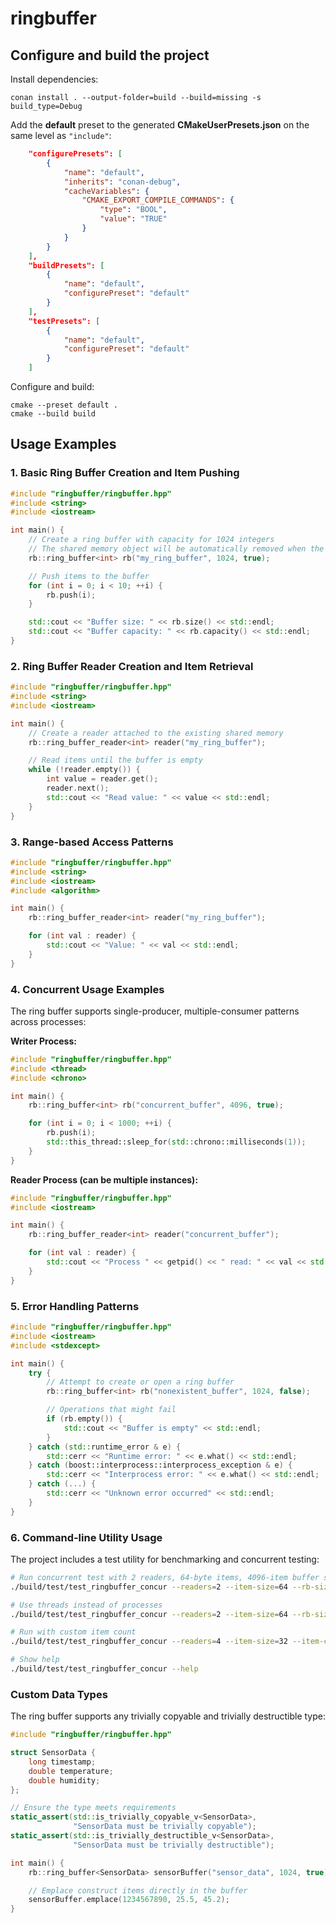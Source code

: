 # ringbuffer

## Configure and build the project

Install dependencies:
```shell
conan install . --output-folder=build --build=missing -s build_type=Debug
```

Add the **default** preset to the generated **CMakeUserPresets.json** on the same level as `"include"`:
```json
    "configurePresets": [
        {
            "name": "default",
            "inherits": "conan-debug",
            "cacheVariables": {
                "CMAKE_EXPORT_COMPILE_COMMANDS": {
                    "type": "BOOL",
                    "value": "TRUE"
                }
            }
        }
    ],
    "buildPresets": [
        {
            "name": "default",
            "configurePreset": "default"
        }
    ],
    "testPresets": [
        {
            "name": "default",
            "configurePreset": "default"
        }
    ]
```

Configure and build:
```shell
cmake --preset default .
cmake --build build
```

## Usage Examples

### 1. Basic Ring Buffer Creation and Item Pushing

```cpp
#include "ringbuffer/ringbuffer.hpp"
#include <string>
#include <iostream>

int main() {
    // Create a ring buffer with capacity for 1024 integers
    // The shared memory object will be automatically removed when the last instance is destroyed
    rb::ring_buffer<int> rb("my_ring_buffer", 1024, true);

    // Push items to the buffer
    for (int i = 0; i < 10; ++i) {
        rb.push(i);
    }

    std::cout << "Buffer size: " << rb.size() << std::endl;
    std::cout << "Buffer capacity: " << rb.capacity() << std::endl;
}
```

### 2. Ring Buffer Reader Creation and Item Retrieval

```cpp
#include "ringbuffer/ringbuffer.hpp"
#include <string>
#include <iostream>

int main() {
    // Create a reader attached to the existing shared memory
    rb::ring_buffer_reader<int> reader("my_ring_buffer");

    // Read items until the buffer is empty
    while (!reader.empty()) {
        int value = reader.get();
        reader.next();
        std::cout << "Read value: " << value << std::endl;
    }
}
```

### 3. Range-based Access Patterns

```cpp
#include "ringbuffer/ringbuffer.hpp"
#include <string>
#include <iostream>
#include <algorithm>

int main() {
    rb::ring_buffer_reader<int> reader("my_ring_buffer");

    for (int val : reader) {
        std::cout << "Value: " << val << std::endl;
    }
}
```

### 4. Concurrent Usage Examples

The ring buffer supports single-producer, multiple-consumer patterns across processes:

**Writer Process:**
```cpp
#include "ringbuffer/ringbuffer.hpp"
#include <thread>
#include <chrono>

int main() {
    rb::ring_buffer<int> rb("concurrent_buffer", 4096, true);

    for (int i = 0; i < 1000; ++i) {
        rb.push(i);
        std::this_thread::sleep_for(std::chrono::milliseconds(1));
    }
}
```

**Reader Process (can be multiple instances):**
```cpp
#include "ringbuffer/ringbuffer.hpp"
#include <iostream>

int main() {
    rb::ring_buffer_reader<int> reader("concurrent_buffer");

    for (int val : reader) {
        std::cout << "Process " << getpid() << " read: " << val << std::endl;
    }
}
```

### 5. Error Handling Patterns

```cpp
#include "ringbuffer/ringbuffer.hpp"
#include <iostream>
#include <stdexcept>

int main() {
    try {
        // Attempt to create or open a ring buffer
        rb::ring_buffer<int> rb("nonexistent_buffer", 1024, false);

        // Operations that might fail
        if (rb.empty()) {
            std::cout << "Buffer is empty" << std::endl;
        }
    } catch (std::runtime_error & e) {
        std::cerr << "Runtime error: " << e.what() << std::endl;
    } catch (boost::interprocess::interprocess_exception & e) {
        std::cerr << "Interprocess error: " << e.what() << std::endl;
    } catch (...) {
        std::cerr << "Unknown error occurred" << std::endl;
    }
}
```

### 6. Command-line Utility Usage

The project includes a test utility for benchmarking and concurrent testing:

```bash
# Run concurrent test with 2 readers, 64-byte items, 4096-item buffer size
./build/test/test_ringbuffer_concur --readers=2 --item-size=64 --rb-size=4096

# Use threads instead of processes
./build/test/test_ringbuffer_concur --readers=2 --item-size=64 --rb-size=4096 --use-threads

# Run with custom item count
./build/test/test_ringbuffer_concur --readers=4 --item-size=32 --item-count=1000000

# Show help
./build/test/test_ringbuffer_concur --help
```

### Custom Data Types

The ring buffer supports any trivially copyable and trivially destructible type:

```cpp
#include "ringbuffer/ringbuffer.hpp"

struct SensorData {
    long timestamp;
    double temperature;
    double humidity;
};

// Ensure the type meets requirements
static_assert(std::is_trivially_copyable_v<SensorData>,
              "SensorData must be trivially copyable");
static_assert(std::is_trivially_destructible_v<SensorData>,
              "SensorData must be trivially destructible");

int main() {
    rb::ring_buffer<SensorData> sensorBuffer("sensor_data", 1024, true);

    // Emplace construct items directly in the buffer
    sensorBuffer.emplace(1234567890, 25.5, 45.2);
}
```
